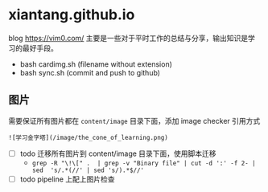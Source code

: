# xiantang.github.io

blog
<https://vim0.com/>
主要是一些对于平时工作的总结与分享，输出知识是学习的最好手段。

* bash cardimg.sh (filename without extension)
* bash sync.sh  (commit and push to github)


## 图片 
需要保证所有图片都在 `content/image` 目录下面，添加 image checker
引用方式 

`![学习金字塔](/image/the_cone_of_learning.png)`

- [ ] todo 迁移所有图片到 content/image 目录下面，使用脚本迁移
  - `grep -R "\!\[" .  | grep -v "Binary file" | cut -d ':' -f 2- | sed  's/.*(//' | sed 's/).*$//'`
- [ ] todo pipeline 上配上图片检查